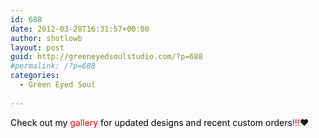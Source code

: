 ```yaml
---
id: 688
date: 2012-03-28T16:31:57+00:00
author: shotlowb
layout: post
guid: http://greeneyedsoulstudio.com/?p=688
#permalink: /?p=688
categories:
  - Green Eyed Soul
  
---
```

<span style="color: #ff0000;"><span style="color: #000000;">Check out my</span> gallery <span style="color: #000000;">for updated designs and recent custom orders</span>!!!</span>♥